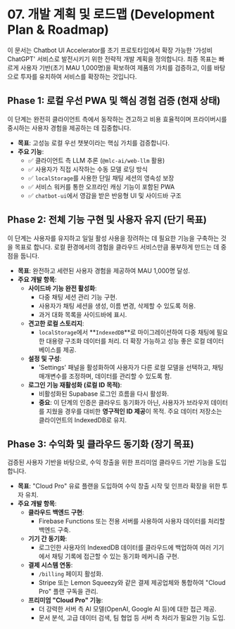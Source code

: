 # 07. 개발 계획 및 로드맵 (Development Plan & Roadmap)

이 문서는 Chatbot UI Accelerator를 초기 프로토타입에서 확장 가능한 '가성비 ChatGPT' 서비스로 발전시키기 위한 전략적 개발 계획을 정의합니다. 최종 목표는 빠르게 사용자 기반(초기 MAU 1,000명)을 확보하여 제품의 가치를 검증하고, 이를 바탕으로 투자를 유치하여 서비스를 확장하는 것입니다.

## Phase 1: 로컬 우선 PWA 및 핵심 경험 검증 (현재 상태)

이 단계는 완전히 클라이언트 측에서 동작하는 견고하고 비용 효율적이며 프라이버시를 중시하는 사용자 경험을 제공하는 데 집중합니다.

*   **목표**: 고성능 로컬 우선 챗봇이라는 핵심 가치를 검증합니다.
*   **주요 기능**:
    *   ✅ 클라이언트 측 LLM 추론 (`@mlc-ai/web-llm` 활용)
    *   ✅ 사용자가 직접 시작하는 수동 모델 로딩 방식
    *   ✅ `localStorage`를 사용한 단일 채팅 세션의 영속성 보장
    *   ✅ 서비스 워커를 통한 오프라인 캐싱 기능이 포함된 PWA
    *   ✅ `chatbot-ui`에서 영감을 받은 반응형 UI 및 사이드바 구조

## Phase 2: 전체 기능 구현 및 사용자 유지 (단기 목표)

이 단계는 사용자를 유지하고 일일 활성 사용을 장려하는 데 필요한 기능을 구축하는 것을 목표로 합니다. 로컬 환경에서의 경험을 클라우드 서비스만큼 풍부하게 만드는 데 중점을 둡니다.

*   **목표**: 완전하고 세련된 사용자 경험을 제공하여 MAU 1,000명 달성.
*   **주요 개발 항목**:
    *   **사이드바 기능 완전 활성화**:
        *   다중 채팅 세션 관리 기능 구현.
        *   사용자가 채팅 세션을 생성, 이름 변경, 삭제할 수 있도록 허용.
        *   과거 대화 목록을 사이드바에 표시.
    *   **견고한 로컬 스토리지**:
        *   `localStorage`에서 **`IndexedDB`**로 마이그레이션하여 다중 채팅에 필요한 대용량 구조화 데이터를 처리. 더 확장 가능하고 성능 좋은 로컬 데이터베이스를 제공.
    *   **설정 및 구성**:
        *   'Settings' 패널을 활성화하여 사용자가 다른 로컬 모델을 선택하고, 채팅 매개변수를 조정하며, 데이터를 관리할 수 있도록 함.
    *   **로그인 기능 재활성화 (로컬 ID 목적)**:
        *   비활성화된 Supabase 로그인 흐름을 다시 활성화.
        *   **중요**: 이 단계의 인증은 클라우드 동기화가 아닌, 사용자가 브라우저 데이터를 지웠을 경우를 대비한 **영구적인 ID 제공**이 목적. 주요 데이터 저장소는 클라이언트의 IndexedDB로 유지.

## Phase 3: 수익화 및 클라우드 동기화 (장기 목표)

검증된 사용자 기반을 바탕으로, 수익 창출을 위한 프리미엄 클라우드 기반 기능을 도입합니다.

*   **목표**: "Cloud Pro" 유료 플랜을 도입하여 수익 창출 시작 및 인프라 확장을 위한 투자 유치.
*   **주요 개발 항목**:
    *   **클라우드 백엔드 구현**:
        *   Firebase Functions 또는 전용 서버를 사용하여 사용자 데이터를 처리할 백엔드 구축.
    *   **기기 간 동기화**:
        *   로그인한 사용자의 IndexedDB 데이터를 클라우드에 백업하여 여러 기기에서 채팅 기록에 접근할 수 있는 동기화 메커니즘 구현.
    *   **결제 시스템 연동**:
        *   `/billing` 페이지 활성화.
        *   Stripe 또는 Lemon Squeezy와 같은 결제 제공업체와 통합하여 "Cloud Pro" 플랜 구독을 관리.
    *   **프리미엄 "Cloud Pro" 기능**:
        *   더 강력한 서버 측 AI 모델(OpenAI, Google AI 등)에 대한 접근 제공.
        *   문서 분석, 고급 데이터 검색, 팀 협업 등 서버 측 처리가 필요한 기능 도입.
